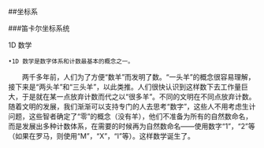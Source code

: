 ##坐标系

###笛卡尔坐标系统

1D 数学

    •1D 数学是数字体系和计数最基本的概念之一。
&emsp;&emsp;两千多年前，人们为了方便“数羊”而发明了数。“一头羊”的概念很容易理解，接下来是“两头羊”和“三头羊”，以此类推。人们很快认识到这样数下去工作量巨大，于是就在某一点放弃计数而代之以“很多羊”。不同的文明在不同点放弃计数。随着文明的发展，我们渐渐可以支持专门的人去思考“数字”，这些人不用考虑生计问题，这些智者确定了“零”的概念（没有羊），他们不准备为所有的自然数命名，而是发展出多种计数体系，在需要的时候再为自然数命名——使用数字“1”，“2”等（如果在罗马，则使用“M”，“X”，“I”等）。这样数学诞生了。
